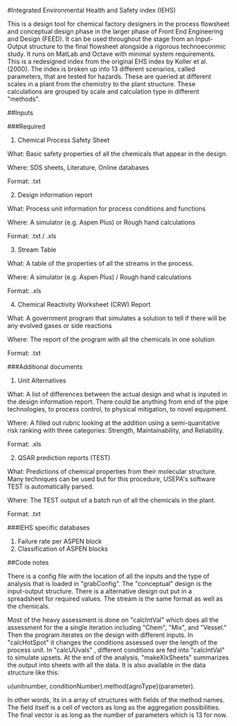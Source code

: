 #Integrated Environmental Health and Safety index (IEHS)

This is a design tool for chemical factory designers in the process flowsheet and conceptual design phase in the larger phase of Front End Engineering and Design (FEED). It can be used throughout the stage from an Input-Output structure to the final flowsheet alongside a rigorous technoeconmic study. It runs on MatLab and Octave with minimal system requirements. This is a redesigned index from the original EHS index by Koller et al. (2000). The index is broken up into 13 different scenarios, called parameters, that are tested for hazards. These are queried at different scales in a plant from the chemistry to the plant structure. These calculations are grouped by scale and calculation type in different "methods".

##Inputs

###Required

1. Chemical Process Safety Sheet

  What: Basic safety properties of all the chemicals that appear in the design.
  
  Where: SDS sheets, Literature, Online databases
  
  Format: .txt
  
2. Design information report

  What: Process unit information for process conditions and functions
  
  Where: A simulator (e.g. Aspen Plus) or Rough hand calculations
  
  Format: .txt / .xls
  
3. Stream Table

  What: A table of the properties of all the streams in the process.
  
  Where: A simulator (e.g. Aspen Plus) / Rough hand calculations
  
  Format: .xls
  
4. Chemical Reactivity Worksheet (CRW) Report

  What: A government program that simulates a solution to tell if there will be any evolved gases or side reactions
  
  Where: The report of the program with all the chemicals in one solution
  
  Format: .txt
  

###Additional documents

1. Unit Alternatives

  What: A list of differences between the actual design and what is inputed in the design information report. There could be anything from end of the pipe technologies, to process control, to physical mitigation, to novel equipment.
  
  Where: A filled out rubric looking at the addition using a semi-quanitative risk ranking with three categories: Strength, Maintainability, and Reliability.
  
  Format: .xls
  
2. QSAR prediction reports (TEST)

  What: Predictions of chemical properties from their molecular structure. Many techniques can be used but for this procedure, USEPA's software TEST is automatically parsed.
  
  Where: The TEST output of a batch run of all the chemicals in the plant.
  
  Format: .txt

###IEHS specific databases
1. Failure rate per ASPEN block
2. Classification of ASPEN blocks


##Code notes


There is a config file with the location of all the inputs and the type of analysis that is loaded in "grabConfig". The "conceptual" design is the input-output structure. There is a alternative design out put in a spreadsheet for required values. The stream is the same format as well as the chemicals.

Most of the heavy assessment is done on "calcIntVal" which does all the assessment for the a single iteration including "Chem", "Mix", and "Vessel." Then the program iterates on the design with different inputs. In "calcHotSpot" it changes the conditions assessed over the length of the process unit. In "calcUUvals" , different conditions are fed into "calcIntVal" to simulate upsets. At the end of the analysis, "makeXlxSheets" summarizes the output into sheets with all the data. It is also available in the data structure like this: <br>

u(unitnumber, conditionNumber).method{agroType}(parameter). <br>

In other words, its in a array of structures with fields of the method names. The field itself is a cell of vectors as long as the aggregation possibilities. The final vector is as long as the number of parameters which is 13 for now.
